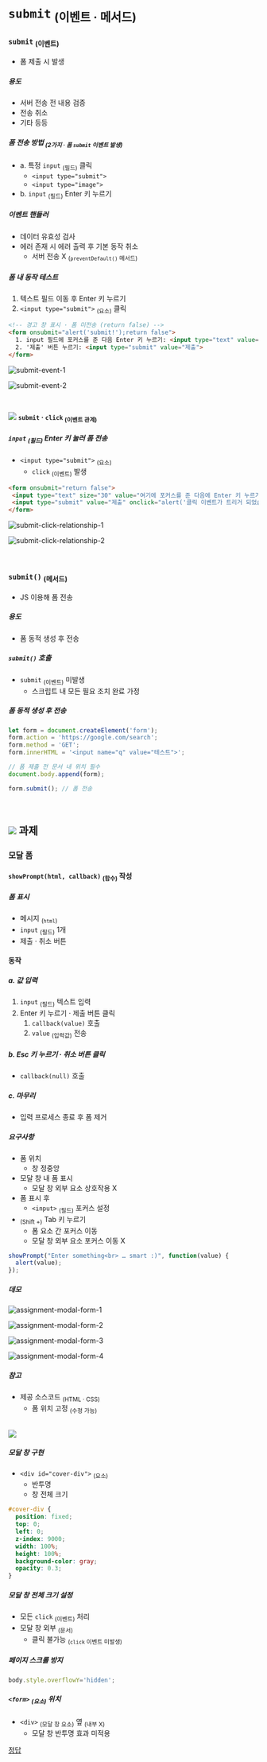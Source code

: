 `submit` <sub>(이벤트 · 메서드)</sub>
====

### `submit` <sub>(이벤트)</sub>
- 폼 제출 시 발생

##### 용도
- 서버 전송 전 내용 검증
- 전송 취소
- 기타 등등

##### 폼 전송 방법 <sub>(2가지 · 폼 `submit` 이벤트 발생)</sub>
- a. 특정 `input` <sub>(필드)</sub> 클릭
  - `<input type="submit">`
  - `<input type="image">`
- b. `input` <sub>(필드)</sub> Enter 키 누르기

##### 이벤트 핸들러
- 데이터 유효성 검사
- 에러 존재 시 에러 출력 후 기본 동작 취소
  - 서버 전송 X <sub>(`preventDefault()` 메서드)</sub>

##### 폼 내 동작 테스트
1. 텍스트 필드 이동 후 Enter 키 누르기
2. `<input type="submit">` <sub>(요소)</sub> 클릭
```html
<!-- 경고 창 표시 · 폼 미전송 (return false) -->
<form onsubmit="alert('submit!');return false">
  1. input 필드에 포커스를 준 다음 Enter 키 누르기: <input type="text" value="text"><br>
  2. '제출' 버튼 누르기: <input type="submit" value="제출">
</form>
```

![submit-event-1](../../images/02/04/04/submit-event-1.png)

![submit-event-2](../../images/02/04/04/submit-event-2.png)

<br />

<img src="../../images/commons/icons/circle-exclamation-solid.svg" /> **`submit` · `click` <sub>(이벤트 관계)</sub>**

##### `input` <sub>(필드)</sub> Enter 키 눌러 폼 전송
- `<input type="submit">` <sub>(요소)</sub>
  - `click` <sub>(이벤트)</sub> 발생
```html
<form onsubmit="return false">
 <input type="text" size="30" value="여기에 포커스를 준 다음에 Enter 키 누르기">
 <input type="submit" value="제출" onclick="alert('클릭 이벤트가 트리거 되었습니다!')">
</form>
```

![submit-click-relationship-1](../../images/02/04/04/submit-click-relationship-1.png)

![submit-click-relationship-2](../../images/02/04/04/submit-click-relationship-2.png)

<br />

### `submit()` <sub>(메서드)</sub>
- JS 이용해 폼 전송

##### 용도
- 폼 동적 생성 후 전송

##### `submit()` 호출
- `submit` <sub>(이벤트)</sub> 미발생
  - 스크립트 내 모든 필요 조치 완료 가정

##### 폼 동적 생성 후 전송
```javascript
let form = document.createElement('form');
form.action = 'https://google.com/search';
form.method = 'GET';
form.innerHTML = '<input name="q" value="테스트">';

// 폼 제출 전 문서 내 위치 필수
document.body.append(form);

form.submit(); // 폼 전송
```

<br />

## <img src="../../images/commons/icons/circle-check-solid.svg" /> 과제

### 모달 폼

#### `showPrompt(html, callback)` <sub>(함수)</sub> 작성

##### 폼 표시
- 메시지 <sub>(`html`)</sub>
- `input` <sub>(필드)</sub> 1개
- 제출 · 취소 버튼

#### 동작

##### a. 값 입력
1. `input` <sub>(필드)</sub> 텍스트 입력
2. Enter 키 누르기 · 제출 버튼 클릭
   1. `callback(value)` 호출
   2. `value` <sub>(입력값)</sub> 전송

##### b. Esc 키 누르기 · 취소 버튼 클릭
- `callback(null)` 호출

##### c. 마무리
- 입력 프로세스 종료 후 폼 제거

##### 요구사항
- 폼 위치
  - 창 정중앙
- 모달 창 내 폼 표시
  - 모달 창 외부 요소 상호작용 X
- 폼 표시 후
  - `<input>` <sub>(필드)</sub> 포커스 설정
- <sub>(Shift +)</sub> Tab 키 누르기
  - 폼 요소 간 포커스 이동
  - 모달 창 외부 요소 포커스 이동 X
```javascript
showPrompt("Enter something<br> … smart :)", function(value) {
  alert(value);
});
```

##### 데모

![assignment-modal-form-1](../../images/02/04/04/assignment-modal-form-1.png)

![assignment-modal-form-2](../../images/02/04/04/assignment-modal-form-2.png)

![assignment-modal-form-3](../../images/02/04/04/assignment-modal-form-3.png)

![assignment-modal-form-4](../../images/02/04/04/assignment-modal-form-4.png)

##### 참고
- 제공 소스코드 <sub>(HTML · CSS)</sub>
  - 폼 위치 고정 <sub>(수정 가능)</sub>

<br />

<img src="../../images/commons/icons/circle-answer.svg" />

##### 모달 창 구현
- `<div id="cover-div">` <sub>(요소)</sub>
  - 반투명
  - 창 전체 크기
```css
#cover-div {
  position: fixed;
  top: 0;
  left: 0;
  z-index: 9000;
  width: 100%;
  height: 100%;
  background-color: gray;
  opacity: 0.3;
}
```

##### 모달 창 전체 크기 설정
- 모든 `click` <sub>(이벤트)</sub> 처리
- 모달 창 외부 <sub>(문서)</sub>
  - 클릭 불가능 <sub>(`click` 이벤트 미발생)</sub>

##### 페이지 스크롤 방지
```javascript
body.style.overflowY='hidden';
```

##### `<form>` <sub>(요소)</sub> 위치
- `<div>` <sub>(모달 창 요소)</sub> 옆 <sub>(내부 X)</sub>
  - 모달 창 반투명 효과 미적용

[정답](https://plnkr.co/edit/oYjYoJzvYtxvjEAr?p=preview)

